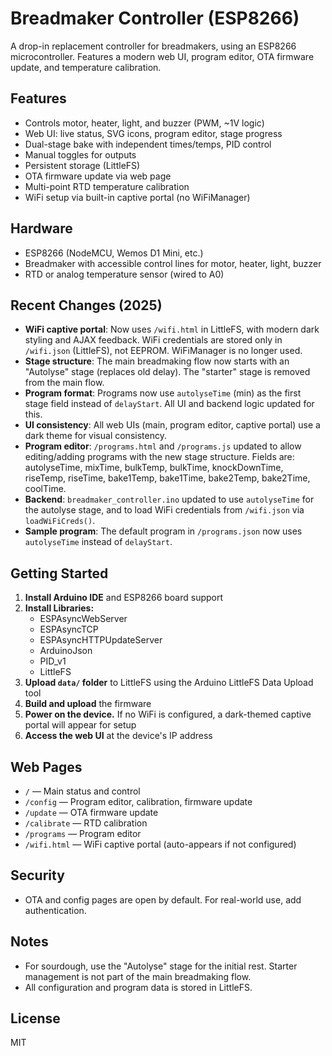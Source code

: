 # Breadmaker Controller (ESP8266)

A drop-in replacement controller for breadmakers, using an ESP8266 microcontroller. Features a modern web UI, program editor, OTA firmware update, and temperature calibration.

## Features
- Controls motor, heater, light, and buzzer (PWM, ~1V logic)
- Web UI: live status, SVG icons, program editor, stage progress
- Dual-stage bake with independent times/temps, PID control
- Manual toggles for outputs
- Persistent storage (LittleFS)
- OTA firmware update via web page
- Multi-point RTD temperature calibration
- WiFi setup via built-in captive portal (no WiFiManager)

## Hardware
- ESP8266 (NodeMCU, Wemos D1 Mini, etc.)
- Breadmaker with accessible control lines for motor, heater, light, buzzer
- RTD or analog temperature sensor (wired to A0)

## Recent Changes (2025)
- **WiFi captive portal**: Now uses `/wifi.html` in LittleFS, with modern dark styling and AJAX feedback. WiFi credentials are stored only in `/wifi.json` (LittleFS), not EEPROM. WiFiManager is no longer used.
- **Stage structure**: The main breadmaking flow now starts with an "Autolyse" stage (replaces old delay). The "starter" stage is removed from the main flow.
- **Program format**: Programs now use `autolyseTime` (min) as the first stage field instead of `delayStart`. All UI and backend logic updated for this.
- **UI consistency**: All web UIs (main, program editor, captive portal) use a dark theme for visual consistency.
- **Program editor**: `/programs.html` and `/programs.js` updated to allow editing/adding programs with the new stage structure. Fields are: autolyseTime, mixTime, bulkTemp, bulkTime, knockDownTime, riseTemp, riseTime, bake1Temp, bake1Time, bake2Temp, bake2Time, coolTime.
- **Backend**: `breadmaker_controller.ino` updated to use `autolyseTime` for the autolyse stage, and to load WiFi credentials from `/wifi.json` via `loadWiFiCreds()`.
- **Sample program**: The default program in `/programs.json` now uses `autolyseTime` instead of `delayStart`.

## Getting Started
1. **Install Arduino IDE** and ESP8266 board support
2. **Install Libraries:**
   - ESPAsyncWebServer
   - ESPAsyncTCP
   - ESPAsyncHTTPUpdateServer
   - ArduinoJson
   - PID_v1
   - LittleFS
3. **Upload `data/` folder** to LittleFS using the Arduino LittleFS Data Upload tool
4. **Build and upload** the firmware
5. **Power on the device.** If no WiFi is configured, a dark-themed captive portal will appear for setup
6. **Access the web UI** at the device's IP address

## Web Pages
- `/` — Main status and control
- `/config` — Program editor, calibration, firmware update
- `/update` — OTA firmware update
- `/calibrate` — RTD calibration
- `/programs` — Program editor
- `/wifi.html` — WiFi captive portal (auto-appears if not configured)

## Security
- OTA and config pages are open by default. For real-world use, add authentication.

## Notes
- For sourdough, use the "Autolyse" stage for the initial rest. Starter management is not part of the main breadmaking flow.
- All configuration and program data is stored in LittleFS.

## License
MIT
